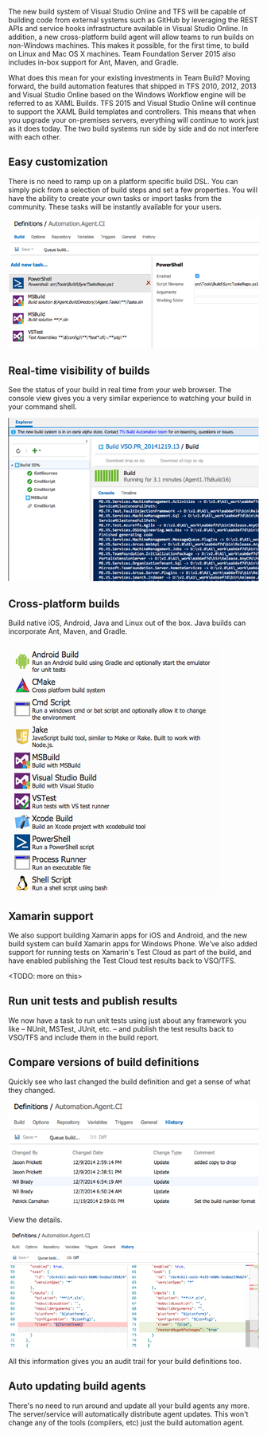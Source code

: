 <properties
    pageTitle="Build.Preview"
    description="The next generation of build will enable teams to more easily create custom-build workflows by introducing reusable tasks and leverages a lightweight, Web-based authoring environment."
    slug="buildvnext"
    order="400"    
    keywords="visual studio, team foundation server, visual studio online, vs2015, vs, visualstudio, tfs, vso"
/>

The new build system of Visual Studio Online and TFS will be capable of building code from external systems such as GitHub by leveraging the REST APIs and service hooks infrastructure available in Visual Studio Online. In addition, a new cross-platform build agent will allow teams to run builds on non-Windows machines. This makes it possible, for the first time, to build on Linux and Mac OS X machines. Team Foundation Server 2015 also includes in-box support for Ant, Maven, and Gradle.

What does this mean for your existing investments in Team Build? Moving forward, the build automation features that shipped in TFS 2010, 2012, 2013 and Visual Studio Online based on the Windows Workflow engine will be referred to as XAML Builds. TFS 2015 and Visual Studio Online will continue to support the XAML Build templates and controllers. This means that when you upgrade your on-premises servers, everything will continue to work just as it does today. The two build systems run side by side and do not interfere with each other.


## Easy customization 

There is no need to ramp up on a platform specific build DSL. You can simply pick from a selection of build steps and set a few properties. You will have the ability to create your own tasks or import tasks from the community. These tasks will be instantly available for your users.

![](_assets/BuildvNext-Customization.png)
 

## Real-time visibility of builds 

See the status of your build in real time from your web browser. The console view gives you a very similar experience to watching your build in your command shell.

![](_assets/BuildvNext-RealTimeVisibility.png) 


## Cross-platform builds 

Build native iOS, Android, Java and Linux out of the box. Java builds can incorporate Ant, Maven, and Gradle.

![](_assets/BuildvNext-CrossPlatform.png)

## Xamarin support
  
We also support building Xamarin apps for iOS and Android, and the new build system can build Xamarin apps for Windows Phone. We've also added support for running tests on Xamarin's Test Cloud as part of the build, and have enabled publishing the Test Cloud test results back to VSO/TFS.

<TODO: more on this>

## Run unit tests and publish results 

We now have a task to run unit tests using just about any framework you like – NUnit, MSTest, JUnit, etc. – and publish the test results back to VSO/TFS and include them in the build report.


## Compare versions of build definitions 

Quickly see who last changed the build definition and get a sense of what they changed.

![](_assets/BuildvNext-CompareVersions.png) 

View the details.

![](_assets/BuildvNext-CompareVersionsDetails.png) 

All this information gives you an audit trail for your build definitions too.


## Auto updating build agents

There's no need to run around and update all your build agents any more.  The server/service will automatically distribute agent updates.  This won't change any of the tools (compilers, etc) just the build automation agent.

